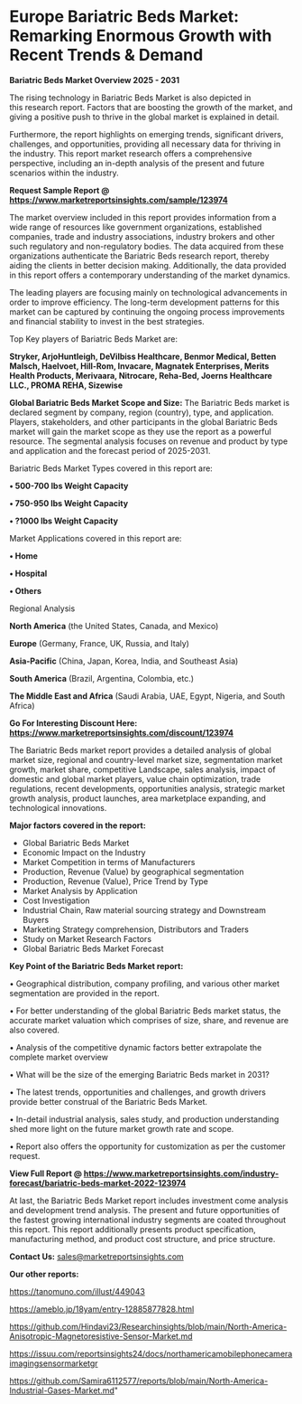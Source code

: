  # Europe Bariatric Beds Market: Remarking Enormous Growth with Recent Trends & Demand

<Strong> Bariatric Beds Market Overview 2025 - 2031</strong>

The rising technology in Bariatric Beds Market is also depicted in this research report. Factors that are boosting the growth of the market, and giving a positive push to thrive in the global market is explained in detail.

Furthermore, the report highlights on emerging trends, significant drivers, challenges, and opportunities, providing all necessary data for thriving in the industry. This report market research offers a comprehensive perspective, including an in-depth analysis of the present and future scenarios within the industry.

<strong>Request Sample Report @ <a href=https://www.marketreportsinsights.com/sample/123974>https://www.marketreportsinsights.com/sample/123974</a></strong>

The market overview included in this report provides information from a wide range of resources like government organizations, established companies, trade and industry associations, industry brokers and other such regulatory and non-regulatory bodies. The data acquired from these organizations authenticate the Bariatric Beds research report, thereby aiding the clients in better decision making. Additionally, the data provided in this report offers a contemporary understanding of the market dynamics.

The leading players are focusing mainly on technological advancements in order to improve efficiency. The long-term development patterns for this market can be captured by continuing the ongoing process improvements and financial stability to invest in the best strategies.

Top Key players of Bariatric Beds Market are:

<strong>Stryker, ArjoHuntleigh, DeVilbiss Healthcare, Benmor Medical, Betten Malsch, Haelvoet, Hill-Rom, Invacare, Magnatek Enterprises, Merits Health Products, Merivaara, Nitrocare, Reha-Bed, Joerns Healthcare LLC., PROMA REHA, Sizewise</strong>

<strong><b>Global Bariatric Beds Market Scope and Size:</b></strong>
The Bariatric Beds market is declared segment by company, region (country), type, and application. Players, stakeholders, and other participants in the global Bariatric Beds market will gain the market scope as they use the report as a powerful resource. The segmental analysis focuses on revenue and product by type and application and the forecast period of 2025-2031.

Bariatric Beds Market Types covered in this report are:

<strong>• 500-700 lbs Weight Capacity

• 750-950 lbs Weight Capacity

• ?1000 lbs Weight Capacity</strong>

Market Applications covered in this report are:

<strong>• Home

• Hospital

• Others</strong> 

Regional Analysis

<strong>North America</strong> (the United States, Canada, and Mexico)

<strong>Europe</strong> (Germany, France, UK, Russia, and Italy)

<strong>Asia-Pacific</strong> (China, Japan, Korea, India, and Southeast Asia)

<strong>South America</strong> (Brazil, Argentina, Colombia, etc.)

<strong>The Middle East and Africa</strong> (Saudi Arabia, UAE, Egypt, Nigeria, and South Africa)

<strong>Go For Interesting Discount Here: <a href=https://www.marketreportsinsights.com/discount/123974>https://www.marketreportsinsights.com/discount/123974</a></strong>

The Bariatric Beds market report provides a detailed analysis of global market size, regional and country-level market size, segmentation market growth, market share, competitive Landscape, sales analysis, impact of domestic and global market players, value chain optimization, trade regulations, recent developments, opportunities analysis, strategic market growth analysis, product launches, area marketplace expanding, and technological innovations.

<strong><b>Major factors covered in the report:</b></strong>
<ul>
  <li>Global Bariatric Beds Market </li>
  <li>Economic Impact on the Industry</li>
  <li>Market Competition in terms of Manufacturers</li>
  <li>Production, Revenue (Value) by geographical segmentation</li>
  <li>Production, Revenue (Value), Price Trend by Type</li>
  <li>Market Analysis by Application</li>
  <li>Cost Investigation</li>
  <li>Industrial Chain, Raw material sourcing strategy and Downstream Buyers</li>
  <li>Marketing Strategy comprehension, Distributors and Traders</li>
  <li>Study on Market Research Factors</li>
  <li>Global Bariatric Beds Market Forecast</li>
</ul>

<strong><b>Key Point of the Bariatric Beds Market report:</b></strong>

• Geographical distribution, company profiling, and various other market segmentation are provided in the report.

• For better understanding of the global Bariatric Beds market status, the accurate market valuation which comprises of size, share, and revenue are also covered.

• Analysis of the competitive dynamic factors better extrapolate the complete market overview

• What will be the size of the emerging Bariatric Beds market in 2031?

• The latest trends, opportunities and challenges, and growth drivers provide better construal of the Bariatric Beds Market.

• In-detail industrial analysis, sales study, and production understanding shed more light on the future market growth rate and scope.

• Report also offers the opportunity for customization as per the customer request.

<strong><b>View Full Report @ <a href=https://www.marketreportsinsights.com/industry-forecast/bariatric-beds-market-2022-123974>https://www.marketreportsinsights.com/industry-forecast/bariatric-beds-market-2022-123974</a></b></strong>


At last, the Bariatric Beds Market report includes investment come analysis and development trend analysis. The present and future opportunities of the fastest growing international industry segments are coated throughout this report. This report additionally presents product specification, manufacturing method, and product cost structure, and price structure.

<strong>Contact Us:</strong>
sales@marketreportsinsights.com

<strong>Our other reports:</strong>

<a href=https://tanomuno.com/illust/449043>https://tanomuno.com/illust/449043</a>

<a href=https://ameblo.jp/18yam/entry-12885877828.html>https://ameblo.jp/18yam/entry-12885877828.html</a>

<a href=https://github.com/Hindavi23/Researchinsights/blob/main/North-America-Anisotropic-Magnetoresistive-Sensor-Market.md>https://github.com/Hindavi23/Researchinsights/blob/main/North-America-Anisotropic-Magnetoresistive-Sensor-Market.md</a>

<a href=https://issuu.com/reportsinsights24/docs/northamericamobilephonecameraimagingsensormarketgr>https://issuu.com/reportsinsights24/docs/northamericamobilephonecameraimagingsensormarketgr</a>

<a href=https://github.com/Samira6112577/reports/blob/main/North-America-Industrial-Gases-Market.md>https://github.com/Samira6112577/reports/blob/main/North-America-Industrial-Gases-Market.md</a>"
